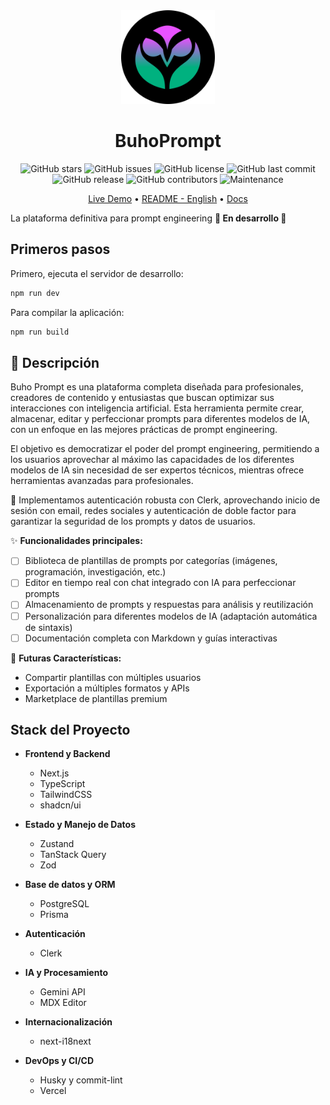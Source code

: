 <div align="center">

<img alt="BuhoPrompt" src="./public/buhoprompt-logo-dark.svg" width="150" />
<h1>BuhoPrompt</h1>

</div>

<div align="center">

<!--[GitHub forks](https://img.shields.io/github/forks/slydragonn/buhoprompt-app?style=social)-->

![GitHub stars](https://img.shields.io/github/stars/slydragonn/buhoprompt-app?style=social)
![GitHub issues](https://img.shields.io/github/issues/slydragonn/buhoprompt-app)
![GitHub license](https://img.shields.io/github/license/slydragonn/buhoprompt-app)
![GitHub last commit](https://img.shields.io/github/last-commit/slydragonn/buhoprompt-app)
![GitHub release](https://img.shields.io/github/v/release/slydragonn/buhoprompt-app)
![GitHub contributors](https://img.shields.io/github/contributors/slydragonn/buhoprompt-app)
![Maintenance](https://img.shields.io/badge/Maintained-Actively-green)

</div>

<div align="center">

[Live Demo](#) •
[README - English](README.md) •
[Docs](#)

</div>

La plataforma definitiva para prompt engineering
**🚧 En desarrollo 🚧**

## Primeros pasos

Primero, ejecuta el servidor de desarrollo:

```bash
npm run dev
```

Para compilar la aplicación:

```bash
npm run build
```

## **📝 Descripción**

Buho Prompt es una plataforma completa diseñada para profesionales, creadores de contenido y entusiastas que buscan optimizar sus interacciones con inteligencia artificial. Esta herramienta permite crear, almacenar, editar y perfeccionar prompts para diferentes modelos de IA, con un enfoque en las mejores prácticas de prompt engineering.

El objetivo es democratizar el poder del prompt engineering, permitiendo a los usuarios aprovechar al máximo las capacidades de los diferentes modelos de IA sin necesidad de ser expertos técnicos, mientras ofrece herramientas avanzadas para profesionales.

🔐 Implementamos autenticación robusta con Clerk, aprovechando inicio de sesión con email, redes sociales y autenticación de doble factor para garantizar la seguridad de los prompts y datos de usuarios.

✨ **Funcionalidades principales:**

- [ ] Biblioteca de plantillas de prompts por categorías (imágenes, programación, investigación, etc.)
- [ ] Editor en tiempo real con chat integrado con IA para perfeccionar prompts
- [ ] Almacenamiento de prompts y respuestas para análisis y reutilización
- [ ] Personalización para diferentes modelos de IA (adaptación automática de sintaxis)
- [ ] Documentación completa con Markdown y guías interactivas

🚀 **Futuras Características:**

- Compartir plantillas con múltiples usuarios
- Exportación a múltiples formatos y APIs
- Marketplace de plantillas premium

## Stack del Proyecto

- **Frontend y Backend**

  - Next.js
  - TypeScript
  - TailwindCSS
  - shadcn/ui

- **Estado y Manejo de Datos**

  - Zustand
  - TanStack Query
  - Zod

- **Base de datos y ORM**

  - PostgreSQL
  - Prisma

- **Autenticación**

  - Clerk

- **IA y Procesamiento**

  - Gemini API
  - MDX Editor

- **Internacionalización**

  - next-i18next

- **DevOps y CI/CD**

  - Husky y commit-lint
  - Vercel
